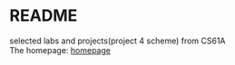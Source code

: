# README
selected labs and projects(project 4 scheme) from CS61A   
The homepage: [homepage](https://inst.eecs.berkeley.edu/~cs61a/su20/)   

